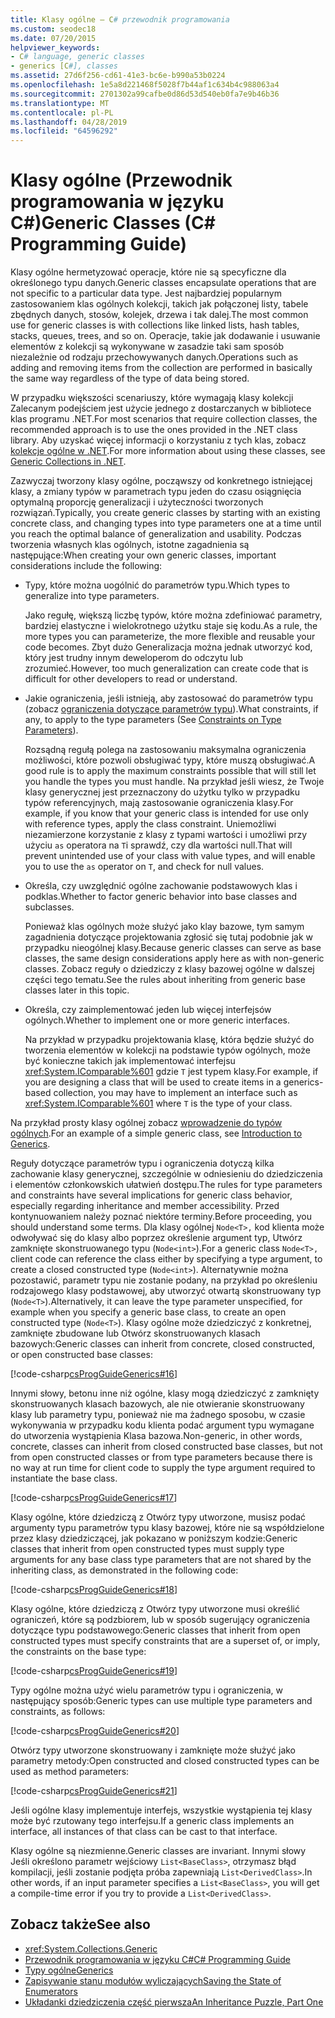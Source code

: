 ```yaml
---
title: Klasy ogólne — C# przewodnik programowania
ms.custom: seodec18
ms.date: 07/20/2015
helpviewer_keywords:
- C# language, generic classes
- generics [C#], classes
ms.assetid: 27d6f256-cd61-41e3-bc6e-b990a53b0224
ms.openlocfilehash: 1e5a8d221468f5028f7b44af1c634b4c988063a4
ms.sourcegitcommit: 2701302a99cafbe0d86d53d540eb0fa7e9b46b36
ms.translationtype: MT
ms.contentlocale: pl-PL
ms.lasthandoff: 04/28/2019
ms.locfileid: "64596292"
---
```

# <a name="generic-classes-c-programming-guide"></a><span data-ttu-id="33ad0-102">Klasy ogólne (Przewodnik programowania w języku C#)</span><span class="sxs-lookup"><span data-stu-id="33ad0-102">Generic Classes (C# Programming Guide)</span></span>
<span data-ttu-id="33ad0-103">Klasy ogólne hermetyzować operacje, które nie są specyficzne dla określonego typu danych.</span><span class="sxs-lookup"><span data-stu-id="33ad0-103">Generic classes encapsulate operations that are not specific to a particular data type.</span></span> <span data-ttu-id="33ad0-104">Jest najbardziej popularnym zastosowaniem klas ogólnych kolekcji, takich jak połączonej listy, tabele zbędnych danych, stosów, kolejek, drzewa i tak dalej.</span><span class="sxs-lookup"><span data-stu-id="33ad0-104">The most common use for generic classes is with collections like linked lists, hash tables, stacks, queues, trees, and so on.</span></span> <span data-ttu-id="33ad0-105">Operacje, takie jak dodawanie i usuwanie elementów z kolekcji są wykonywane w zasadzie taki sam sposób niezależnie od rodzaju przechowywanych danych.</span><span class="sxs-lookup"><span data-stu-id="33ad0-105">Operations such as adding and removing items from the collection are performed in basically the same way regardless of the type of data being stored.</span></span>  
  
 <span data-ttu-id="33ad0-106">W przypadku większości scenariuszy, które wymagają klasy kolekcji Zalecanym podejściem jest użycie jednego z dostarczanych w bibliotece klas programu .NET.</span><span class="sxs-lookup"><span data-stu-id="33ad0-106">For most scenarios that require collection classes, the recommended approach is to use the ones provided in the .NET class library.</span></span> <span data-ttu-id="33ad0-107">Aby uzyskać więcej informacji o korzystaniu z tych klas, zobacz [kolekcje ogólne w .NET](../../../standard/generics/collections.md).</span><span class="sxs-lookup"><span data-stu-id="33ad0-107">For more information about using these classes, see [Generic Collections in .NET](../../../standard/generics/collections.md).</span></span>  
  
 <span data-ttu-id="33ad0-108">Zazwyczaj tworzony klasy ogólne, począwszy od konkretnego istniejącej klasy, a zmiany typów w parametrach typu jeden do czasu osiągnięcia optymalną proporcję generalizacji i użyteczności tworzonych rozwiązań.</span><span class="sxs-lookup"><span data-stu-id="33ad0-108">Typically, you create generic classes by starting with an existing concrete class, and changing types into type parameters one at a time until you reach the optimal balance of generalization and usability.</span></span> <span data-ttu-id="33ad0-109">Podczas tworzenia własnych klas ogólnych, istotne zagadnienia są następujące:</span><span class="sxs-lookup"><span data-stu-id="33ad0-109">When creating your own generic classes, important considerations include the following:</span></span>  
  
- <span data-ttu-id="33ad0-110">Typy, które można uogólnić do parametrów typu.</span><span class="sxs-lookup"><span data-stu-id="33ad0-110">Which types to generalize into type parameters.</span></span>  
  
     <span data-ttu-id="33ad0-111">Jako regułę, większą liczbę typów, które można zdefiniować parametry, bardziej elastyczne i wielokrotnego użytku staje się kodu.</span><span class="sxs-lookup"><span data-stu-id="33ad0-111">As a rule, the more types you can parameterize, the more flexible and reusable your code becomes.</span></span> <span data-ttu-id="33ad0-112">Zbyt dużo Generalizacja można jednak utworzyć kod, który jest trudny innym deweloperom do odczytu lub zrozumieć.</span><span class="sxs-lookup"><span data-stu-id="33ad0-112">However, too much generalization can create code that is difficult for other developers to read or understand.</span></span>  
  
- <span data-ttu-id="33ad0-113">Jakie ograniczenia, jeśli istnieją, aby zastosować do parametrów typu (zobacz [ograniczenia dotyczące parametrów typu](../../../csharp/programming-guide/generics/constraints-on-type-parameters.md)).</span><span class="sxs-lookup"><span data-stu-id="33ad0-113">What constraints, if any, to apply to the type parameters (See [Constraints on Type Parameters](../../../csharp/programming-guide/generics/constraints-on-type-parameters.md)).</span></span>  
  
     <span data-ttu-id="33ad0-114">Rozsądną regułą polega na zastosowaniu maksymalna ograniczenia możliwości, które pozwoli obsługiwać typy, które muszą obsługiwać.</span><span class="sxs-lookup"><span data-stu-id="33ad0-114">A good rule is to apply the maximum constraints possible that will still let you handle the types you must handle.</span></span> <span data-ttu-id="33ad0-115">Na przykład jeśli wiesz, że Twoje klasy generycznej jest przeznaczony do użytku tylko w przypadku typów referencyjnych, mają zastosowanie ograniczenia klasy.</span><span class="sxs-lookup"><span data-stu-id="33ad0-115">For example, if you know that your generic class is intended for use only with reference types, apply the class constraint.</span></span> <span data-ttu-id="33ad0-116">Uniemożliwi niezamierzone korzystanie z klasy z typami wartości i umożliwi przy użyciu `as` operatora na `T`i sprawdź, czy dla wartości null.</span><span class="sxs-lookup"><span data-stu-id="33ad0-116">That will prevent unintended use of your class with value types, and will enable you to use the `as` operator on `T`, and check for null values.</span></span>  
  
- <span data-ttu-id="33ad0-117">Określa, czy uwzględnić ogólne zachowanie podstawowych klas i podklas.</span><span class="sxs-lookup"><span data-stu-id="33ad0-117">Whether to factor generic behavior into base classes and subclasses.</span></span>  
  
     <span data-ttu-id="33ad0-118">Ponieważ klas ogólnych może służyć jako klay bazowe, tym samym zagadnienia dotyczące projektowania zgłosić się tutaj podobnie jak w przypadku nieogólnej klasy.</span><span class="sxs-lookup"><span data-stu-id="33ad0-118">Because generic classes can serve as base classes, the same design considerations apply here as with non-generic classes.</span></span> <span data-ttu-id="33ad0-119">Zobacz reguły o dziedziczy z klasy bazowej ogólne w dalszej części tego tematu.</span><span class="sxs-lookup"><span data-stu-id="33ad0-119">See the rules about inheriting from generic base classes later in this topic.</span></span>  
  
- <span data-ttu-id="33ad0-120">Określa, czy zaimplementować jeden lub więcej interfejsów ogólnych.</span><span class="sxs-lookup"><span data-stu-id="33ad0-120">Whether to implement one or more generic interfaces.</span></span>  
  
     <span data-ttu-id="33ad0-121">Na przykład w przypadku projektowania klasę, która będzie służyć do tworzenia elementów w kolekcji na podstawie typów ogólnych, może być konieczne takich jak implementować interfejsu <xref:System.IComparable%601> gdzie `T` jest typem klasy.</span><span class="sxs-lookup"><span data-stu-id="33ad0-121">For example, if you are designing a class that will be used to create items in a generics-based collection, you may have to implement an interface such as <xref:System.IComparable%601> where `T` is the type of your class.</span></span>  
  
 <span data-ttu-id="33ad0-122">Na przykład prosty klasy ogólnej zobacz [wprowadzenie do typów ogólnych](../../../csharp/programming-guide/generics/introduction-to-generics.md).</span><span class="sxs-lookup"><span data-stu-id="33ad0-122">For an example of a simple generic class, see [Introduction to Generics](../../../csharp/programming-guide/generics/introduction-to-generics.md).</span></span>  
  
 <span data-ttu-id="33ad0-123">Reguły dotyczące parametrów typu i ograniczenia dotyczą kilka zachowanie klasy generycznej, szczególnie w odniesieniu do dziedziczenia i elementów członkowskich ułatwień dostępu.</span><span class="sxs-lookup"><span data-stu-id="33ad0-123">The rules for type parameters and constraints have several implications for generic class behavior, especially regarding inheritance and member accessibility.</span></span> <span data-ttu-id="33ad0-124">Przed kontynuowaniem należy poznać niektóre terminy.</span><span class="sxs-lookup"><span data-stu-id="33ad0-124">Before proceeding, you should understand some terms.</span></span> <span data-ttu-id="33ad0-125">Dla klasy ogólnej `Node<T>,` kod klienta może odwoływać się do klasy albo poprzez określenie argument typ, Utwórz zamknięte skonstruowanego typu (`Node<int>`).</span><span class="sxs-lookup"><span data-stu-id="33ad0-125">For a generic class `Node<T>,` client code can reference the class either by specifying a type argument, to create a closed constructed type (`Node<int>`).</span></span> <span data-ttu-id="33ad0-126">Alternatywnie można pozostawić, parametr typu nie zostanie podany, na przykład po określeniu rodzajowego klasy podstawowej, aby utworzyć otwartą skonstruowany typ (`Node<T>`).</span><span class="sxs-lookup"><span data-stu-id="33ad0-126">Alternatively, it can leave the type parameter unspecified, for example when you specify a generic base class, to create an open constructed type (`Node<T>`).</span></span> <span data-ttu-id="33ad0-127">Klasy ogólne może dziedziczyć z konkretnej, zamknięte zbudowane lub Otwórz skonstruowanych klasach bazowych:</span><span class="sxs-lookup"><span data-stu-id="33ad0-127">Generic classes can inherit from concrete, closed constructed, or open constructed base classes:</span></span>  
  
 [!code-csharp[csProgGuideGenerics#16](~/samples/snippets/csharp/VS_Snippets_VBCSharp/csProgGuideGenerics/CS/Generics.cs#16)]  
  
 <span data-ttu-id="33ad0-128">Innymi słowy, betonu inne niż ogólne, klasy mogą dziedziczyć z zamknięty skonstruowanych klasach bazowych, ale nie otwieranie skonstruowany klasy lub parametry typu, ponieważ nie ma żadnego sposobu, w czasie wykonywania w przypadku kodu klienta podać argument typu wymagane do utworzenia wystąpienia Klasa bazowa.</span><span class="sxs-lookup"><span data-stu-id="33ad0-128">Non-generic, in other words, concrete, classes can inherit from closed constructed base classes, but not from open constructed classes or from type parameters because there is no way at run time for client code to supply the type argument required to instantiate the base class.</span></span>  
  
 [!code-csharp[csProgGuideGenerics#17](~/samples/snippets/csharp/VS_Snippets_VBCSharp/csProgGuideGenerics/CS/Generics.cs#17)]  
  
 <span data-ttu-id="33ad0-129">Klasy ogólne, które dziedziczą z Otwórz typy utworzone, musisz podać argumenty typu parametrów typu klasy bazowej, które nie są współdzielone przez klasy dziedziczącej, jak pokazano w poniższym kodzie:</span><span class="sxs-lookup"><span data-stu-id="33ad0-129">Generic classes that inherit from open constructed types must supply type arguments for any base class type parameters that are not shared by the inheriting class, as demonstrated in the following code:</span></span>  
  
 [!code-csharp[csProgGuideGenerics#18](~/samples/snippets/csharp/VS_Snippets_VBCSharp/csProgGuideGenerics/CS/Generics.cs#18)]  
  
 <span data-ttu-id="33ad0-130">Klasy ogólne, które dziedziczą z Otwórz typy utworzone musi określić ograniczeń, które są podzbiorem, lub w sposób sugerujący ograniczenia dotyczące typu podstawowego:</span><span class="sxs-lookup"><span data-stu-id="33ad0-130">Generic classes that inherit from open constructed types must specify constraints that are a superset of, or imply, the constraints on the base type:</span></span>  
  
 [!code-csharp[csProgGuideGenerics#19](~/samples/snippets/csharp/VS_Snippets_VBCSharp/csProgGuideGenerics/CS/Generics.cs#19)]  
  
 <span data-ttu-id="33ad0-131">Typy ogólne można użyć wielu parametrów typu i ograniczenia, w następujący sposób:</span><span class="sxs-lookup"><span data-stu-id="33ad0-131">Generic types can use multiple type parameters and constraints, as follows:</span></span>  
  
 [!code-csharp[csProgGuideGenerics#20](~/samples/snippets/csharp/VS_Snippets_VBCSharp/csProgGuideGenerics/CS/Generics.cs#20)]  
  
 <span data-ttu-id="33ad0-132">Otwórz typy utworzone skonstruowany i zamknięte może służyć jako parametry metody:</span><span class="sxs-lookup"><span data-stu-id="33ad0-132">Open constructed and closed constructed types can be used as method parameters:</span></span>  
  
 [!code-csharp[csProgGuideGenerics#21](~/samples/snippets/csharp/VS_Snippets_VBCSharp/csProgGuideGenerics/CS/Generics.cs#21)]  
  
 <span data-ttu-id="33ad0-133">Jeśli ogólne klasy implementuje interfejs, wszystkie wystąpienia tej klasy może być rzutowany tego interfejsu.</span><span class="sxs-lookup"><span data-stu-id="33ad0-133">If a generic class implements an interface, all instances of that class can be cast to that interface.</span></span>  
  
 <span data-ttu-id="33ad0-134">Klasy ogólne są niezmienne.</span><span class="sxs-lookup"><span data-stu-id="33ad0-134">Generic classes are invariant.</span></span> <span data-ttu-id="33ad0-135">Innymi słowy Jeśli określono parametr wejściowy `List<BaseClass>`, otrzymasz błąd kompilacji, jeśli zostanie podjęta próba zapewniają `List<DerivedClass>`.</span><span class="sxs-lookup"><span data-stu-id="33ad0-135">In other words, if an input parameter specifies a `List<BaseClass>`, you will get a compile-time error if you try to provide a `List<DerivedClass>`.</span></span>  
  
## <a name="see-also"></a><span data-ttu-id="33ad0-136">Zobacz także</span><span class="sxs-lookup"><span data-stu-id="33ad0-136">See also</span></span>

- <xref:System.Collections.Generic>
- [<span data-ttu-id="33ad0-137">Przewodnik programowania w języku C#</span><span class="sxs-lookup"><span data-stu-id="33ad0-137">C# Programming Guide</span></span>](../../../csharp/programming-guide/index.md)
- [<span data-ttu-id="33ad0-138">Typy ogólne</span><span class="sxs-lookup"><span data-stu-id="33ad0-138">Generics</span></span>](../../../csharp/programming-guide/generics/index.md)
- [<span data-ttu-id="33ad0-139">Zapisywanie stanu modułów wyliczających</span><span class="sxs-lookup"><span data-stu-id="33ad0-139">Saving the State of Enumerators</span></span>](https://blogs.msdn.microsoft.com/wesdyer/2006/01/13/saving-the-state-of-enumerators/)
- [<span data-ttu-id="33ad0-140">Układanki dziedziczenia część pierwsza</span><span class="sxs-lookup"><span data-stu-id="33ad0-140">An Inheritance Puzzle, Part One</span></span>](https://blogs.msdn.microsoft.com/ericlippert/2007/07/27/an-inheritance-puzzle-part-one/)
